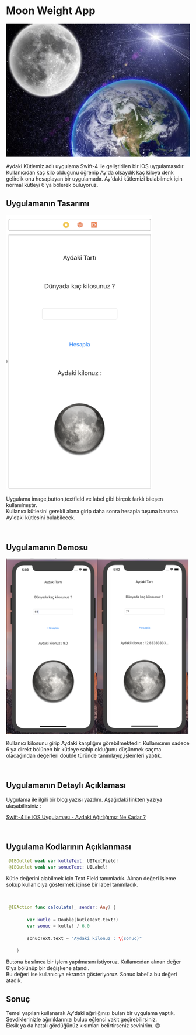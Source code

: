 # Moon Weight App

![Screenshot](world.jpg)

Aydaki Kütlemiz adlı uygulama Swift-4 ile geliştirilen bir iOS uygulamasıdır.
Kullanıcıdan kaç kilo olduğunu öğrenip Ay'da olsaydık kaç kiloya denk gelirdik onu hesaplayan bir uygulamadır.
Ay'daki kütlemizi bulabilmek için normal kütleyi 6'ya bölerek buluyoruz. <br>


## Uygulamanın Tasarımı

<img src="res1.png" width="400" /> 

Uygulama image,button,textfield ve label gibi birçok farklı bileşen kullanılmıştır.<br>
Kullanıcı kütlesini gerekli alana girip daha sonra hesapla tuşuna basınca Ay'daki kütlesini bulabilecek.

<br>

## Uygulamanın Demosu

<img src="screen1.png" width="500" /> 

Kullanıcı kilosunu girip Aydaki karşılığını görebilmektedir. Kullanıcının sadece 6 ya direkt bölünen bir kütleye
sahip olduğunu düşünmek saçma olacağından değerleri double türünde tanımlayıp,işlemleri yaptık.

<br>

## Uygulamanın Detaylı Açıklaması

Uygulama ile ilgili bir blog yazısı yazdım. Aşağıdaki linkten yazıya ulaşabilirsiniz : 

[Swift-4 ile iOS Uygulaması - Aydaki Ağırlığımız Ne Kadar ?](https://medium.com/@halilozel1903/swift-4-ile-ios-uygulamas%C4%B1-aydaki-k%C3%BCtlemiz-ne-kadar-73084561f838)

<br>


## Uygulama Kodlarının Açıklanması


```swift 
 @IBOutlet weak var kutleText: UITextField!
 @IBOutlet weak var sonucText: UILabel!
```
Kütle değerini alabilmek için Text Field tanımladık. Alınan değeri işleme sokup kullanıcıya göstermek içinse bir label tanımladık.

<br>

```swift 
 @IBAction func calculate(_ sender: Any) {
        
        var kutle = Double(kutleText.text!)
        var sonuc = kutle! / 6.0
        
        sonucText.text = "Aydaki kilonuz : \(sonuc)"
        
    }
```

Butona basılınca bir işlem yapılmasını istiyoruz. Kullanıcıdan alınan değer 6'ya bölünüp bir değişkene atandı.
<br> Bu değeri ise kullanıcıya ekranda gösteriyoruz. Sonuc label'a bu değeri atadık. <br>


## Sonuç

Temel yapıları kullanarak Ay'daki ağırlığınızı bulan bir uygulama yaptık. <br>
Sevdiklerinizle ağırlıklarınızı bulup eğlenci vakit geçirebilirsiniz. <br>
Eksik ya da hatalı gördüğünüz kısımları belirtirseniz sevinirim. :smile:

